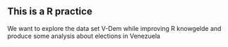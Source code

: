## This is a R practice
We want to explore the data set  V-Dem while improving R knowgelde and produce some analysis about elections in Venezuela 
